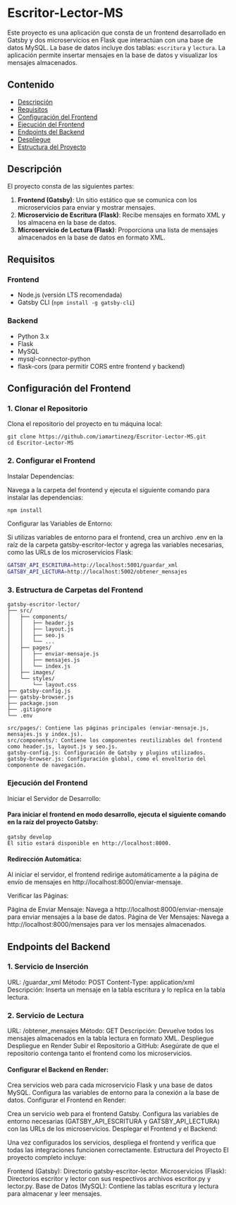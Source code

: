 # Escritor-Lector-MS

Este proyecto es una aplicación que consta de un frontend desarrollado en Gatsby y dos microservicios en Flask que interactúan con una base de datos MySQL. La base de datos incluye dos tablas: `escritura` y `lectura`. La aplicación permite insertar mensajes en la base de datos y visualizar los mensajes almacenados.

## Contenido

- [Descripción](#descripción)
- [Requisitos](#requisitos)
- [Configuración del Frontend](#configuración-del-frontend)
- [Ejecución del Frontend](#ejecución-del-frontend)
- [Endpoints del Backend](#endpoints-del-backend)
- [Despliegue](#despliegue)
- [Estructura del Proyecto](#estructura-del-proyecto)

## Descripción

El proyecto consta de las siguientes partes:

1. **Frontend (Gatsby)**: Un sitio estático que se comunica con los microservicios para enviar y mostrar mensajes.
2. **Microservicio de Escritura (Flask)**: Recibe mensajes en formato XML y los almacena en la base de datos.
3. **Microservicio de Lectura (Flask)**: Proporciona una lista de mensajes almacenados en la base de datos en formato XML.

## Requisitos

### Frontend

- Node.js (versión LTS recomendada)
- Gatsby CLI (`npm install -g gatsby-cli`)

### Backend

- Python 3.x
- Flask
- MySQL
- mysql-connector-python
- flask-cors (para permitir CORS entre frontend y backend)

## Configuración del Frontend

### 1. Clonar el Repositorio

Clona el repositorio del proyecto en tu máquina local:

```
git clone https://github.com/iamartinezg/Escritor-Lector-MS.git
cd Escritor-Lector-MS
```
### 2. Configurar el Frontend
Instalar Dependencias:

Navega a la carpeta del frontend y ejecuta el siguiente comando para instalar las dependencias:

```bash
npm install
```
Configurar las Variables de Entorno:

Si utilizas variables de entorno para el frontend, crea un archivo .env en la raíz de la carpeta gatsby-escritor-lector y agrega las variables necesarias, como las URLs de los microservicios Flask:

```bash
GATSBY_API_ESCRITURA=http://localhost:5001/guardar_xml
GATSBY_API_LECTURA=http://localhost:5002/obtener_mensajes
```
### 3. Estructura de Carpetas del Frontend
```
gatsby-escritor-lector/
├── src/
│   ├── components/
│   │   ├── header.js
│   │   ├── layout.js
│   │   ├── seo.js
│   │   └── ...
│   ├── pages/
│   │   ├── enviar-mensaje.js
│   │   ├── mensajes.js
│   │   └── index.js
│   ├── images/
│   └── styles/
│       └── layout.css
├── gatsby-config.js
├── gatsby-browser.js
├── package.json
├── .gitignore
└── .env
```
```
src/pages/: Contiene las páginas principales (enviar-mensaje.js, mensajes.js y index.js).
src/components/: Contiene los componentes reutilizables del frontend como header.js, layout.js y seo.js.
gatsby-config.js: Configuración de Gatsby y plugins utilizados.
gatsby-browser.js: Configuración global, como el envoltorio del componente de navegación.
```

### Ejecución del Frontend
Iniciar el Servidor de Desarrollo:

#### Para iniciar el frontend en modo desarrollo, ejecuta el siguiente comando en la raíz del proyecto Gatsby:

```
gatsby develop
El sitio estará disponible en http://localhost:8000.
```
#### Redirección Automática:

Al iniciar el servidor, el frontend redirige automáticamente a la página de envío de mensajes en http://localhost:8000/enviar-mensaje.

Verificar las Páginas:

Página de Enviar Mensaje: Navega a http://localhost:8000/enviar-mensaje para enviar mensajes a la base de datos.
Página de Ver Mensajes: Navega a http://localhost:8000/mensajes para ver los mensajes almacenados.
## Endpoints del Backend
### 1. Servicio de Inserción
URL: /guardar_xml
Método: POST
Content-Type: application/xml
Descripción: Inserta un mensaje en la tabla escritura y lo replica en la tabla lectura.
### 2. Servicio de Lectura
URL: /obtener_mensajes
Método: GET
Descripción: Devuelve todos los mensajes almacenados en la tabla lectura en formato XML.
Despliegue
Despliegue en Render
Subir el Repositorio a GitHub: Asegúrate de que el repositorio contenga tanto el frontend como los microservicios.

#### Configurar el Backend en Render:

Crea servicios web para cada microservicio Flask y una base de datos MySQL.
Configura las variables de entorno para la conexión a la base de datos.
Configurar el Frontend en Render:

Crea un servicio web para el frontend Gatsby.
Configura las variables de entorno necesarias (GATSBY_API_ESCRITURA y GATSBY_API_LECTURA) con las URLs de los microservicios.
Desplegar el Frontend y el Backend:

Una vez configurados los servicios, despliega el frontend y verifica que todas las integraciones funcionen correctamente.
Estructura del Proyecto
El proyecto completo incluye:

Frontend (Gatsby): Directorio gatsby-escritor-lector.
Microservicios (Flask): Directorios escritor y lector con sus respectivos archivos escritor.py y lector.py.
Base de Datos (MySQL): Contiene las tablas escritura y lectura para almacenar y leer mensajes.
